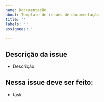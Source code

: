 ```yaml
---
name: Documentação
about: Template de issues de documentação
title: ''
labels: ''
assignees: ''

---
```


## Descrição da issue

- Descrição

## Nessa issue deve ser feito:

- task